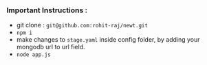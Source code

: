 ### Important Instructions :

  - git clone : `git@github.com:rohit-raj/newt.git`
  - `npm i`
  - make changes to `stage.yaml` inside config folder, by adding your mongodb url to url field.
  - `node app.js`
